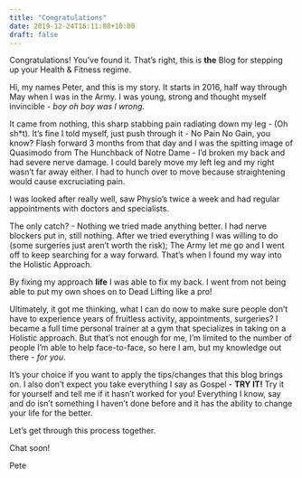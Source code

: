 ```yaml
---
title: "Congratulations"
date: 2019-12-24T16:11:08+10:00
draft: false
---
```

Congratulations! You’ve found it. That’s right, this is **the** Blog for stepping up your Health &amp; Fitness regime.

Hi, my names Peter, and this is my story. It starts in 2016, half way through May when I was in the Army. I was young, strong and thought myself invincible - *boy oh boy was I wrong*. 

It came from nothing, this sharp stabbing pain radiating down my leg - (Oh sh*t). It’s fine I told myself, just push through it - No Pain No Gain, you know? Flash forward 3 months from that day and I was the spitting image of Quasimodo from The Hunchback of Notre Dame - I’d broken my back and had severe nerve damage. I could barely move my left leg and my right wasn’t far away either. I had to hunch over to move because straightening would cause excruciating pain.

I was looked after really well, saw Physio’s twice a week and had regular appointments with doctors and specialists.

The only catch? - Nothing we tried made anything better. I had nerve blockers put in, still nothing. After we tried everything I was willing to do (some surgeries just aren’t worth the risk); The Army let me go and I went off to keep searching for a way forward. That’s when I found my
way into the Holistic Approach.

By fixing my approach **life** I was able to fix my back. I went from not being able to put my own shoes on to Dead Lifting like a pro!

Ultimately, it got me thinking, what I can do now to make sure people don’t have to experience years of fruitless activity, appointments, surgeries? I became a full time personal trainer at a gym that specializes in taking on a Holistic approach. But that’s not enough for me, I’m limited to the number of people I’m able to help face-to-face, so here I am, but my knowledge out there - *for you*.

It’s your choice if you want to apply the tips/changes that this blog brings on. I also don’t expect you take everything I say as Gospel - **TRY IT!** Try it for yourself and tell me if it hasn’t worked for you! Everything I know, say and do isn’t something I haven’t done before and it has the ability to change your life for the better.

Let’s get through this process together.

Chat soon!

Pete
